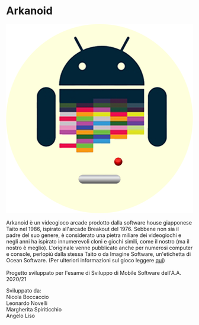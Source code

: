 # Arkanoid

<img src="/logo.png" alt="Logo" width="512" height="512"/>

Arkanoid è un videogioco arcade prodotto dalla software house giapponese Taito nel 1986, ispirato all'arcade Breakout del 1976. Sebbene non sia il padre del suo genere, è considerato una pietra miliare dei videogiochi e negli anni ha ispirato innumerevoli cloni e giochi simili, come il nostro (ma il nostro è meglio). L'originale venne pubblicato anche per numerosi computer e console, perlopiù dalla stessa Taito o da Imagine Software, un'etichetta di Ocean Software. (Per ulteriori informazioni sul gioco leggere <a href="https://it.wikipedia.org/wiki/Arkanoid">qui<a>)<br/><br>
Progetto sviluppato per l'esame di Sviluppo di Mobile Software dell'A.A. 2020/21<br/>

Sviluppato da:
<br> Nicola Boccaccio
<br> Leonardo Novelli
<br> Margherita Spiriticchio
<br> Angelo Liso


